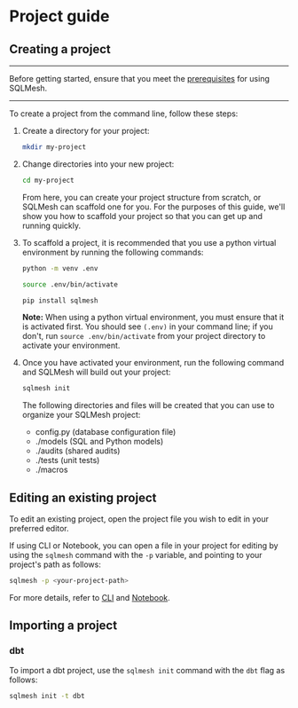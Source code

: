 # Project guide

## Creating a project

---

Before getting started, ensure that you meet the [prerequisites](../prerequisites.md) for using SQLMesh.

---

To create a project from the command line, follow these steps:

1. Create a directory for your project:

    ```bash
    mkdir my-project
    ```

2. Change directories into your new project:

    ```bash
    cd my-project
    ```

    From here, you can create your project structure from scratch, or SQLMesh can scaffold one for you. For the purposes of this guide, we'll show you how to scaffold your project so that you can get up and running quickly.

1. To scaffold a project, it is recommended that you use a python virtual environment by running the following commands:

    ```bash
    python -m venv .env
    ```

    ```bash
    source .env/bin/activate
    ```

    ```bash
    pip install sqlmesh
    ```

    **Note:** When using a python virtual environment, you must ensure that it is activated first. You should see `(.env)` in your command line; if you don't, run `source .env/bin/activate` from your project directory to activate your environment.

1. Once you have activated your environment, run the following command and SQLMesh will build out your project:

    ```bash
    sqlmesh init
    ```

    The following directories and files will be created that you can use to organize your SQLMesh project:

    - config.py (database configuration file)
    - ./models (SQL and Python models)
    - ./audits (shared audits)
    - ./tests (unit tests)
    - ./macros

## Editing an existing project

To edit an existing project, open the project file you wish to edit in your preferred editor.

If using CLI or Notebook, you can open a file in your project for editing by using the `sqlmesh` command with the `-p` variable, and pointing to your project's path as follows:

```bash
sqlmesh -p <your-project-path>
```

For more details, refer to [CLI](../reference/cli.md) and [Notebook](../reference/notebook.md).

## Importing a project

### dbt

To import a dbt project, use the `sqlmesh init` command with the `dbt` flag as follows:

```bash
sqlmesh init -t dbt
```

